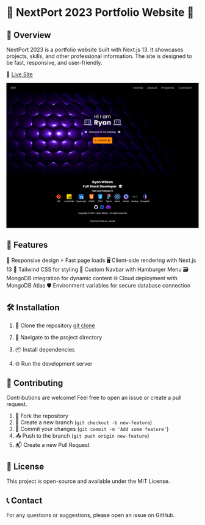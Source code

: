 # 🌟 NextPort 2023 Portfolio Website 🌟

## 📑 Overview

NextPort 2023 is a portfolio website built with Next.js 13. It showcases projects, skills, and other professional information. The site is designed to be fast, responsive, and user-friendly.

🔗 [Live Site](https://nextport2023.netlify.app/)

![Screenshot of NextPort 2023](./public/img/projects/portfolio.png)

## 🚀 Features

📱 Responsive design
⚡ Fast page loads
🖥️ Client-side rendering with Next.js 13
🎨 Tailwind CSS for styling
🍔 Custom Navbar with Hamburger Menu
🗃️ MongoDB integration for dynamic content
🌐 Cloud deployment with MongoDB Atlas
🛡️ Environment variables for secure database connection

## 🛠️ Installation

1. 📂 Clone the repository
[git clone](https://github.com/yourusername/nextport2023.git)

2. 🚀 Navigate to the project directory
3. 📦 Install dependencies
4. 🌐 Run the development server


## 🤝 Contributing

Contributions are welcome! Feel free to open an issue or create a pull request.

1. 🍴 Fork the repository
2. 🌿 Create a new branch (`git checkout -b new-feature`)
3. 💾 Commit your changes (`git commit -m 'Add some feature'`)
4. 📤 Push to the branch (`git push origin new-feature`)
5. 📬 Create a new Pull Request

## 📜 License

This project is open-source and available under the MIT License.

## 📞 Contact

For any questions or suggestions, please open an issue on GitHub.


